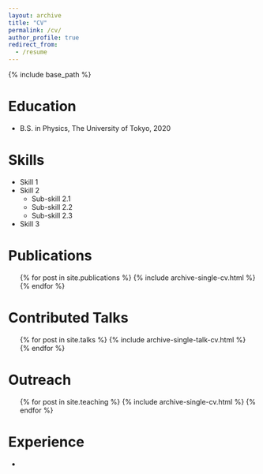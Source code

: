 ```yaml
---
layout: archive
title: "CV"
permalink: /cv/
author_profile: true
redirect_from:
  - /resume
---
```


{% include base_path %}

Education
======
* B.S. in Physics, The University of Tokyo, 2020


Skills
======
* Skill 1
* Skill 2
  * Sub-skill 2.1
  * Sub-skill 2.2
  * Sub-skill 2.3
* Skill 3

Publications
======
  <ul>{% for post in site.publications %}
    {% include archive-single-cv.html %}
  {% endfor %}</ul>
  
Contributed Talks
======
  <ul>{% for post in site.talks %}
    {% include archive-single-talk-cv.html %}
  {% endfor %}</ul>
  
Outreach
======
  <ul>{% for post in site.teaching %}
    {% include archive-single-cv.html %}
  {% endfor %}</ul>
  
Experience
======
* 
